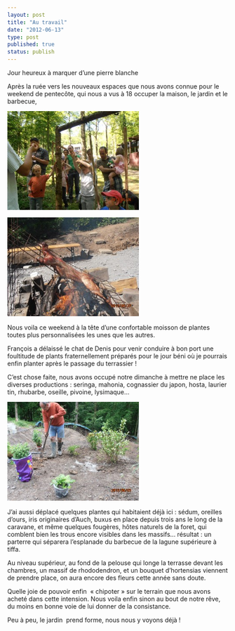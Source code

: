 ```yaml
---
layout: post
title: "Au travail"
date: "2012-06-13"
type: post
published: true
status: publish
---
```


Jour heureux à marquer d’une pierre blanche

Après la ruée vers les nouveaux espaces que nous avons connue pour le weekend de pentecôte, qui nous a vus à 18 occuper la maison, le jardin et le barbecue,

[![](/images/2012/06/P5260351-300x225.jpg "OLYMPUS DIGITAL CAMERA")](/images/2012/06/P5260351.jpg)

[![](/images/2012/06/P5270353-300x225.jpg "OLYMPUS DIGITAL CAMERA")](/images/2012/06/P5270353.jpg)

Nous voila ce weekend à la tête d’une confortable moisson de plantes toutes plus personnalisées les unes que les autres.

François a délaissé le chat de Denis pour venir conduire à bon port une foultitude de plants fraternellement préparés pour le jour béni où je pourrais enfin planter après le passage du terrassier !

C’est chose faite, nous avons occupé notre dimanche à mettre ne place les diverses productions : seringa, mahonia, cognassier du japon, hosta, laurier tin, rhubarbe, oseille, pivoine, lysimaque…

[![](/images/2012/06/P6030362-300x225.jpg "OLYMPUS DIGITAL CAMERA")](/images/2012/06/P6030362.jpg)

J’ai aussi déplacé quelques plantes qui habitaient déjà ici : sédum, oreilles d’ours, iris originaires d’Auch, buxus en place depuis trois ans le long de la caravane, et même quelques fougères, hôtes naturels de la foret, qui comblent bien les trous encore visibles dans les massifs... résultat : un parterre qui séparera l’esplanade du barbecue de la lagune supérieure à tiffa.

Au niveau supérieur, au fond de la pelouse qui longe la terrasse devant les chambres, un massif de rhododendron, et un bouquet d’hortensias viennent de prendre place, on aura encore des fleurs cette année sans doute.

Quelle joie de pouvoir enfin  « chipoter » sur le terrain que nous avons acheté dans cette intension. Nous voila enfin sinon au bout de notre rêve, du moins en bonne voie de lui donner de la consistance.

Peu à peu, le jardin  prend forme, nous nous y voyons déjà !
